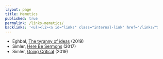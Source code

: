 ```yaml
---
layout: page
title: Memetics
published: true
permalink: /links-memetics/
backlinks: '<ul><li><a id="links" class="internal-link" href="/links/">Links</a></li></ul>'
---
```


* Eghbal, [The tyranny of ideas](https://nadiaeghbal.com/ideas) (2019)
* Simler, [Here Be Sermons](https://meltingasphalt.com/here-be-sermons/) (2017)
* Simler, [Going Critical](https://meltingasphalt.com/going-critical/) (2019)
